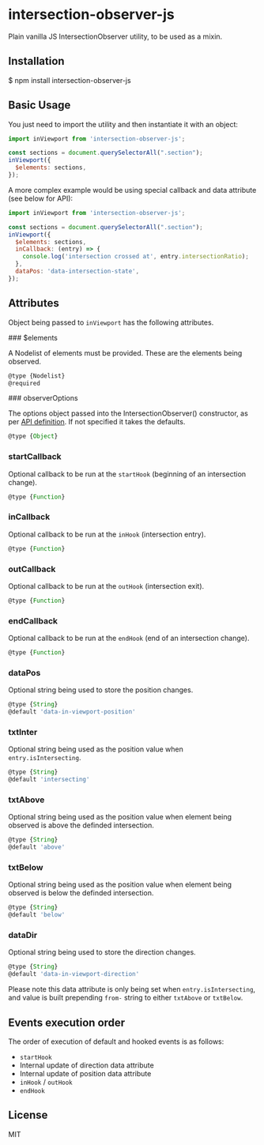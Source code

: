 
# intersection-observer-js

Plain vanilla JS IntersectionObserver utility, to be used as a mixin. 

## Installation

$ npm install intersection-observer-js

## Basic Usage

You just need to import the utility and then instantiate it with an object:

```js
import inViewport from 'intersection-observer-js';

const sections = document.querySelectorAll(".section");
inViewport({
  $elements: sections,
});
```

A more complex example would be using special callback and data attribute (see below for API):

```js
import inViewport from 'intersection-observer-js';

const sections = document.querySelectorAll(".section");
inViewport({
  $elements: sections,
  inCallback: (entry) => {
    console.log('intersection crossed at', entry.intersectionRatio);
  },
  dataPos: 'data-intersection-state',
});
```

## Attributes

Object being passed to `inViewport` has the following attributes. 

### $elements

A Nodelist of elements must be provided. These are the elements being observed.

```javascript
@type {Nodelist}
@required
```

### observerOptions

The options object passed into the IntersectionObserver() constructor, as per [API definition](https://developer.mozilla.org/en-US/docs/Web/API/Intersection_Observer_API#Creating_an_intersection_observer). If not specified it takes the defaults.

```javascript
@type {Object}
```

### startCallback

Optional callback to be run at the `startHook` (beginning of an intersection change).

```javascript
@type {Function}
```

### inCallback

Optional callback to be run at the `inHook` (intersection entry).

```javascript
@type {Function}
```

### outCallback

Optional callback to be run at the `outHook` (intersection exit).

```javascript
@type {Function}
```

### endCallback

Optional callback to be run at the `endHook` (end of an intersection change).

```javascript
@type {Function}
```

### dataPos

Optional string being used to store the position changes.

```javascript
@type {String}
@default 'data-in-viewport-position'
```

### txtInter

Optional string being used as the position value when `entry.isIntersecting`.

```javascript
@type {String}
@default 'intersecting'
```

### txtAbove

Optional string being used as the position value when element being observed is above the definded intersection.

```javascript
@type {String}
@default 'above'
```

### txtBelow

Optional string being used as the position value when element being observed is below the definded intersection.

```javascript
@type {String}
@default 'below'
```

### dataDir

Optional string being used to store the direction changes.

```javascript
@type {String}
@default 'data-in-viewport-direction'
```

Please note this data attribute is only being set when `entry.isIntersecting`, and value is built prepending `from-` string to either `txtAbove` or `txtBelow`. 

## Events execution order

The order of execution of default and hooked events is as follows:

- `startHook`
- Internal update of direction data attribute
- Internal update of position data attribute
- `inHook` / `outHook`
- `endHook`

## License

MIT